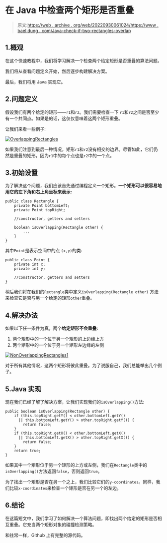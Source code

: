 # 在 Java 中检查两个矩形是否重叠

> 原文:[https://web . archive . org/web/20220930061024/https://www . bael dung . com/Java-check-if-two-rectangles-overlap](https://web.archive.org/web/20220930061024/https://www.baeldung.com/java-check-if-two-rectangles-overlap)

## 1.概观

在这个快速教程中，我们将学习解决一个检查两个给定矩形是否重叠的算法问题。

我们将从查看问题定义开始，然后逐步构建解决方案。

最后，我们将用 Java 实现它。

## 2.问题定义

假设我们有两个给定的矩形——`r1`和`r2`。我们需要检查一下 `r1`和`r2`之间是否至少有一个共同点。如果是的话，这仅仅意味着这两个矩形重叠。

让我们来看一些例子:

[![OverlappingRectangles](../Images/4e730a813a6cc938562f9d7beaadbe8c.png)](/web/20220913171723/https://www.baeldung.com/wp-content/uploads/2018/09/OverlappingRectangles.png)

如果我们注意到最后一种情况，矩形`r1`和`r2`没有相交的边界。尽管如此，它们仍然是重叠的矩形，因为`r1`中的每个点也是`r2`中的一个点。

## 3.初始设置

为了解决这个问题，我们应该首先通过编程定义一个矩形。**一个矩形可以很容易地用它的左下角和右上角坐标来表示:**

```
public class Rectangle {
    private Point bottomLeft;
    private Point topRight;

    //constructor, getters and setters

    boolean isOverlapping(Rectangle other) {
        ...
    }
}
```

其中`Point`是表示空间中的点 `(x,y)`的类:

```
public class Point {
    private int x;
    private int y;

    //constructor, getters and setters
}
```

稍后我们将在我们的`Rectangle`类中定义`isOverlapping(Rectangle other)` 方法来检查它是否与另一个给定的矩形`other`重叠。

## 4.解决办法

如果以下任一条件为真，两个**给定矩形不会重叠:**

1.  两个矩形中的一个位于另一个矩形的上边缘上方
2.  两个矩形中的一个位于另一个矩形左边缘的左侧

[![NonOverlappingRectangles1](../Images/4378fdaf2ea0050c153069c2ef286e9f.png)](/web/20220913171723/https://www.baeldung.com/wp-content/uploads/2018/09/NonOverlappingRectangles1.png)

对于所有其他情况，这两个矩形将彼此重叠。为了说服自己，我们总能举出几个例子。

## 5.Java 实现

现在我们已经了解了解决方案，让我们实现我们的`isOverlapping()`方法:

```
public boolean isOverlapping(Rectangle other) {
    if (this.topRight.getY() < other.bottomLeft.getY() 
      || this.bottomLeft.getY() > other.topRight.getY()) {
        return false;
    }
    if (this.topRight.getX() < other.bottomLeft.getX() 
      || this.bottomLeft.getX() > other.topRight.getX()) {
        return false;
    }
    return true;
}
```

如果其中一个矩形位于另一个矩形的上方或左侧，我们在`Rectangle`类中的`isOverlapping()`方法返回`false`，否则返回`true`。

为了找出一个矩形是否在另一个之上，我们比较它们的`y-coordinates`。同样，我们比较`x-coordinates`来检查一个矩形是否在另一个的左边。

## 6.结论

在这篇短文中，我们学习了如何解决一个算法问题，即找出两个给定的矩形是否相互重叠。它充当两个矩形对象的碰撞检测策略。

和往常一样，Github 上有完整的源代码。